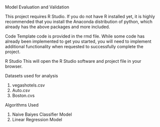 Model Evaluation and Validation

This project requires R Studio. If you do not have R installed yet, it is highly recommended that you install the Anaconda distribution of python, which already has the above packages and more included.

Code
Template code is provided in the rmd file. While some code has already been implemented to get you started, you will need to implement additional functionality when requested to successfully complete the project. 

R Studio
This will open the R Studio software and project file in your browser.

Datasets used for analysis
1)	vegashotels.csv
2)	Auto.csv
3)	Boston.cvs

Algorithms Used
1) Naive Baiyes Classifier Model
2) Linear Regression Model




